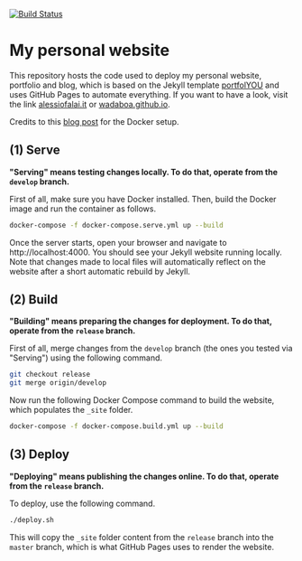 [![Build Status](https://travis-ci.com/Wadaboa/wadaboa.github.io.svg?branch=release)](https://travis-ci.com/Wadaboa/wadaboa.github.io)

# My personal website

This repository hosts the code used to deploy my personal website, portfolio and blog, which is based on the Jekyll template [portfolYOU](https://github.com/YoussefRaafatNasry/portfolYOU) and uses GitHub Pages to automate everything. If you want to have a look, visit the link [alessiofalai.it](https://alessiofalai.it) or [wadaboa.github.io](https://wadaboa.github.io).

Credits to this [blog post](https://jogendra.dev/dockerize-your-jekyll-site-for-local-development) for the Docker setup.

## (1) Serve

**"Serving" means testing changes locally. To do that, operate from the `develop` branch.**

First of all, make sure you have Docker installed. Then, build the Docker image and run the container as follows.

```bash
docker-compose -f docker-compose.serve.yml up --build
```

Once the server starts, open your browser and navigate to http://localhost:4000. You should see your Jekyll website running locally. Note that changes made to local files will automatically reflect on the website after a short automatic rebuild by Jekyll.

## (2) Build

**"Building" means preparing the changes for deployment. To do that, operate from the `release` branch.**

First of all, merge changes from the `develop` branch (the ones you tested via "Serving") using the following command.

```bash
git checkout release
git merge origin/develop
```

Now run the following Docker Compose command to build the website, which populates the `_site` folder.

```bash
docker-compose -f docker-compose.build.yml up --build
```

## (3) Deploy

**"Deploying" means publishing the changes online. To do that, operate from the `release` branch.**

To deploy, use the following command.

```bash
./deploy.sh
```

This will copy the `_site` folder content from the `release` branch into the `master` branch, which is what GitHub Pages uses to render the website.